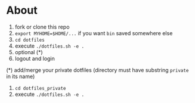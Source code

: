 # About

1. fork or clone this repo
1. `export MYHOME=$HOME/...` if you want `bin` saved somewhere else
1. `cd dotfiles`
1. execute `./dotfiles.sh -e .`
1. optional (*)
1. logout and login

(*) add/merge your private dotfiles (directory must have substring `private` in its name)
1. `cd dotfiles_private`
1. execute `./dotfiles.sh -e .`

